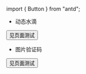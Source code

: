 import { Button } from "antd";

- 动态水滴 
<Button type="link" href="/html/drop/drop.html" target="_blank">
  见页面测试
</Button>



- 图片验证码
<Button type="link" href="/html/vertificationCode1" target="_blank">
  见页面测试
</Button>
